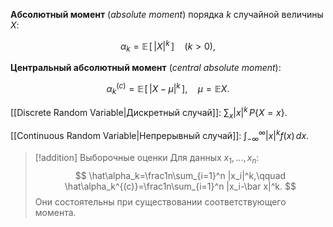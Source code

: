 

**Абсолютный момент** (*absolute moment*) порядка $k$ случайной величины $X$:

$$
\alpha_k=\mathbb E\!\left[\,|X|^k\,\right]\quad (k>0),
$$

**Центральный абсолютный момент** (*central absolute moment*):

$$
\alpha_k^{(c)}=\mathbb E\!\left[\,|X-\mu|^k\,\right],\quad \mu=\mathbb E X.
$$

[[Discrete Random Variable|Дискретный случай]]: $\displaystyle \sum_x |x|^k\,P\{X=x\}$.

[[Continuous Random Variable|Непрерывный случай]]: $\displaystyle \int_{-\infty}^{\infty} |x|^k f(x)\,dx$.


>[!addition] Выборочные оценки
Для данных $x_1,\dots,x_n$:
> $$
> \hat\alpha_k=\frac1n\sum_{i=1}^n |x_i|^k,\qquad 
> \hat\alpha_k^{(c)}=\frac1n\sum_{i=1}^n |x_i-\bar x|^k.
> $$
> Они состоятельны при существовании соответствующего момента.

